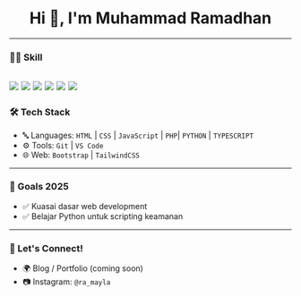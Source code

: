 <h1 align="center">Hi 👋, I'm Muhammad Ramadhan</h1>

---
### 👨‍💻 Skill
 <img src="https://img.shields.io/badge/HTML5-E34F26?style=for-the-badge&logo=html5&logoColor=white " />    <img src="https://img.shields.io/badge/CSS3-1572B6?style=for-the-badge&logo=css3&logoColor=white}" />   <img src="https://img.shields.io/badge/JavaScript-323330?style=for-the-badge&logo=javascript&logoColor=F7DF1E" />  <img src="https://img.shields.io/badge/PHP-777BB4?style=for-the-badge&logo=php&logoColor=white" />  <img src="https://img.shields.io/badge/Python-FFD43B?style=for-the-badge&logo=python&logoColor=blue" /> <img src="https://img.shields.io/badge/TypeScript-007ACC?style=for-the-badge&logo=typescript&logoColor=white" />
---

### 🛠️ Tech Stack

- 🔤 Languages: `HTML` | `CSS` | `JavaScript` | `PHP`| `PYTHON` | `TYPESCRIPT`
- ⚙️ Tools: `Git` | `VS Code` 
- 🌐 Web: `Bootstrap` | `TailwindCSS` 

---

### 🎯 Goals 2025

- ✅ Kuasai dasar web development 
- ✅ Belajar Python untuk scripting keamanan

---

### 🤝 Let's Connect!

- 🌍 Blog / Portfolio (coming soon)
- 📷 Instagram: `@ra_mayla`
  



<!--
**Ramadhan052006/Ramadhan052006** is a ✨ _special_ ✨ repository because its `README.md` (this file) appears on your GitHub profile.

Here are some ideas to get you started:

- 🔭 I’m currently working on ...
- 🌱 I’m currently learning ...
- 👯 I’m looking to collaborate on ...
- 🤔 I’m looking for help with ...
- 💬 Ask me about ...
- 📫 How to reach me: ...
- 😄 Pronouns: ...
- ⚡ Fun fact: ...
-->
